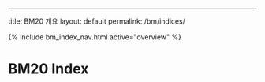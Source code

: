 ---
title: BM20 개요
layout: default
permalink: /bm/indices/

{% include bm_index_nav.html active="overview" %}

# BM20 Index

<div id="bm20" style="height:380px; max-width:1000px; margin:24px 0;"></div>
<div id="bm20-meta" style="font:12px/1.6 system-ui,-apple-system,Segoe UI,Roboto,sans-serif;color:#666;"></div>

<script src="https://cdn.jsdelivr.net/npm/echarts@5"></script>
<script>
// CSV 엔드포인트
const CSV_URL = "https://docs.google.com/spreadsheets/d/e/2PACX-1vTndyrPd3WWwFtfzv2CZxJeDcH-l8ibQIdO5ouYS4HsaGpbeXQQbs6WEr9qPqqZbRoT6cObdFxJpief/pub?gid=720141148&single=true&output=csv";

// CSV 가져오기 (캐시 무효화)
async function fetchCsv() {
  const url = CSV_URL + (CSV_URL.includes("?") ? "&" : "?") + "v=" + Date.now();
  const res = await fetch(url, { cache: "no-store" });
  if (!res.ok) throw new Error("CSV fetch failed: " + res.status);
  return res.text();
}

// 아주 심플한 CSV 파서 (date,index,updated_at 가정)
function parseCsv(text) {
  const lines = text.trim().split(/\r?\n/);
  const header = lines.shift().split(",");
  const iD = header.indexOf("date");
  const iV = header.indexOf("index");
  const iU = header.indexOf("updated_at");

  return lines.map(l => {
    const c = l.split(",");
    const v = parseFloat((c[iV] || "").replace(/"/g, ""));
    return { date: c[iD], value: Number.isFinite(v) ? v : null, updated: iU >= 0 ? c[iU] : null };
  }).filter(r => r.value !== null);
}

function renderChart(rows) {
  const el = document.getElementById("bm20");
  const chart = echarts.init(el);

  const data = rows.map(r => [r.date, r.value]);

  chart.setOption({
    tooltip: { trigger: "axis", valueFormatter: v => (typeof v === "number" ? v.toFixed(2) : v) },
    grid: { left: 48, right: 24, top: 24, bottom: 56 },
    xAxis: { type: "time" },
    yAxis: { type: "value", scale: true, name: "Index" },
    dataZoom: [{ type: "inside" }, { type: "slider", bottom: 18 }],
    series: [{ name: "BM20", type: "line", showSymbol: false, smooth: true, data }]
  });

  // 메타: 최신값 + 간단 수익률
  const last = rows.at(-1);
  function pRet(days) {
    if (rows.length <= days) return null;
    const prev = rows[rows.length - 1 - days].value;
    return prev ? (last.value / prev - 1) : null;
  }
  const meta = document.getElementById("bm20-meta");
  const r1m = pRet(21), r3m = pRet(63), r1y = pRet(252);
  meta.innerHTML = `
    <b>Last</b>: ${last?.date ?? "-"} &nbsp; | &nbsp;
    <b>Index</b>: ${last?.value?.toFixed(2) ?? "-"} &nbsp; | &nbsp;
    <b>Updated</b>: ${last?.updated ?? "-"}
    ${r1m!==null ? ` &nbsp; | &nbsp; <b>1M</b>: ${(r1m*100).toFixed(2)}%` : ""}
    ${r3m!==null ? ` &nbsp; | &nbsp; <b>3M</b>: ${(r3m*100).toFixed(2)}%` : ""}
    ${r1y!==null ? ` &nbsp; | &nbsp; <b>1Y</b>: ${(r1y*100).toFixed(2)}%` : ""}
  `;

  addEventListener("resize", () => chart.resize());
}

// 실행
fetchCsv().then(parseCsv).then(renderChart).catch(err => {
  console.error(err);
  document.getElementById("bm20-meta").textContent = "데이터 로드 실패: " + err.message;
});
</script>
